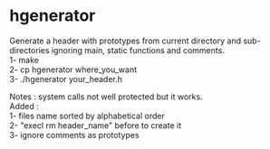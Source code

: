 # hgenerator
Generate a header with prototypes from current directory and sub-directories ignoring main, static functions and comments.  
  1- make  
  2- cp hgenerator where_you_want  
  3- ./hgenerator your_header.h  
  
Notes : system calls not well protected but it works.  
Added :   
1- files name sorted by alphabetical order  
2- "execl rm header_name" before to create it  
3- ignore comments as prototypes
